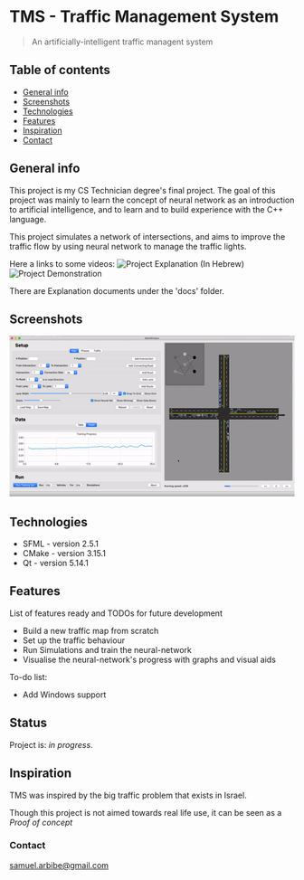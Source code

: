 # TMS - Traffic Management System
> An artificially-intelligent traffic managent system

## Table of contents
* [General info](#general-info)
* [Screenshots](#screenshots)
* [Technologies](#technologies)
* [Features](#features)
* [Inspiration](#inspiration)
* [Contact](#contact)

## General info
This project is my CS Technician degree's final project.
The goal of this project was mainly to learn the concept
of neural network as an introduction to artificial intelligence,
and to learn and to build experience with the C++ language.

This project simulates a network of intersections, and aims to improve the traffic flow by using neural network to manage
the traffic lights.

Here a links to some videos:
![Project Explanation (In Hebrew)](https://www.youtube.com/watch?v=xJOcDKXWJXo)
![Project Demonstration](https://www.youtube.com/watch?v=BLz_PdU2oyo)

There are Explanation documents under the 'docs' folder.

## Screenshots
![Example screenshot](./screenshots/TMS_recording.gif)

## Technologies
* SFML - version 2.5.1
* CMake - version 3.15.1
* Qt - version 5.14.1


## Features
List of features ready and TODOs for future development
* Build a new traffic map from scratch
* Set up the traffic behaviour
* Run Simulations and train the neural-network
* Visualise the neural-network's progress with graphs and visual aids

To-do list:
* Add Windows support

## Status
Project is: _in progress_.

## Inspiration
TMS was inspired by the big traffic problem that exists in Israel.

Though this project is not aimed towards real life use, it can be seen as a *Proof of concept*

### Contact
samuel.arbibe@gmail.com
